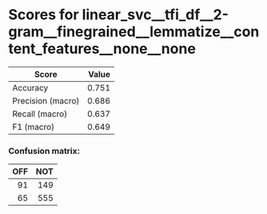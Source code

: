 # Scores for linear_svc__tfi_df__2-gram__finegrained__lemmatize__content_features__none__none
|      Score      |Value|
|-----------------|----:|
|Accuracy         |0.751|
|Precision (macro)|0.686|
|Recall (macro)   |0.637|
|F1 (macro)       |0.649|

### Confusion matrix:
|OFF|NOT|
|--:|--:|
| 91|149|
| 65|555|
